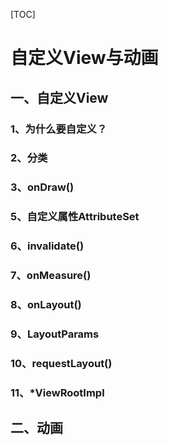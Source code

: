 [TOC]

# 自定义View与动画

## 一、自定义View

### 1、为什么要自定义？

### 2、分类

### 3、onDraw()

### 5、自定义属性AttributeSet

### 6、invalidate()

### 7、onMeasure()

### 8、onLayout()

### 9、LayoutParams

### 10、requestLayout()

### 11、*ViewRootImpl

## 二、动画